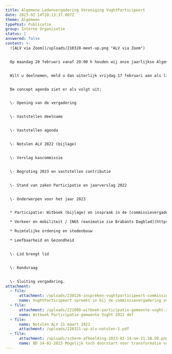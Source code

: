 ```yaml
---
title: Algemene Ledenvergadering Vereniging VughtParticipeert
date: 2023-02-14T20:13:37.007Z
theme: Algemeen
typePost: Publicatie
group: Interne Organisatie
status: 1
answered: false
content: >-
  ![ALV via Zoom](/uploads/210328-meet-up.png "ALV via Zoom")


  Op maandag 20 februari vanaf 20:00 h houden wij onze jaarlijkse Algemene Ledenvergadering. Deze vergadering zal plaatsvinden via Zoom. De vergadering is uitsluitend voor leden van de verening.


  Wilt u deelnemen, meld u dan uiterlijk vrijdag 17 februari aan als lid. [Aanmelden](https://www.vughtparticipeert.nl/member#main).


  De concept agenda ziet er als volgt uit:


  \- Opening van de vergadering


  \- Vaststellen deelname


  \- Vaststellen agenda


  \- Notulen ALV 2022 (bijlage)


  \- Verslag kascommissie


  \- Begroting 2023 en vaststellen contributie 


  \- Stand van zaken Participatie en jaarverslag 2022


  \- Onderwerpen voor het jaar 2023


  * Participatie: Witboek (bijlage) en inspraak in de [commissievergadering](https://vught.bestuurlijkeinformatie.nl/Agenda/Index/c0e8e7c5-efba-4a7c-bbbe-514282996911) 26-01-2023))

  * Verkeer en mobiliteit / [N65 reanimatie zie Brabants Dagblad](https://www.bd.nl/vught/mogelijk-toch-doorstart-voor-transformatie-van-n65-stikstof-lijkt-belangrijkste-struikelblok~a0378bf0/)

  * Ruimtelijke ordening en stedenbouw

  * Leefbaarheid en Gezondheid


  \- Lid brengt lid


  \- Rondvraag


  \- Sluiting vergadering.
attachment:
  - file:
      attachment: /uploads/230126-inspreken-vughtparticipeert-commissievergadering.pdf
      name: VughtParticipeert spreekt in bij de commissievergadering over Participatie
  - file:
      attachment: /uploads/221008-witboek-participatie-gemeente-vught-2022-def.pdf
      name: Witboek Participatie gemeente Vught 2022 def
  - file:
      name: Notulen ALV 21 maart 2022
      attachment: /uploads/220321-vp-alv-notulen-1.pdf
  - file:
      attachment: /uploads/scherm-afbeelding-2023-02-14-om-21.38.50.png
      name: BD 14-02-2023 Mogelijk toch doorstart voor transformatie van N65
---
```

